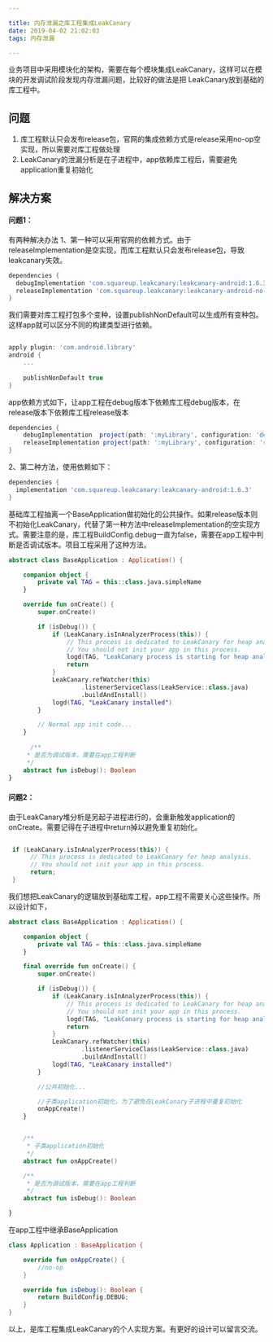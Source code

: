 ```yaml
---

title: 内存泄漏之库工程集成LeakCanary
date: 2019-04-02 21:02:03
tags: 内存泄漏

---
```



业务项目中采用模块化的架构，需要在每个模块集成LeakCanary，这样可以在模块的开发调试阶段发现内存泄漏问题，比较好的做法是把 
LeakCanary放到基础的库工程中。

## 问题

1. 库工程默认只会发布release包，官网的集成依赖方式是release采用no-op空实现，所以需要对库工程做处理
2. LeakCanary的泄漏分析是在子进程中，app依赖库工程后，需要避免application重复初始化

## 解决方案
#### 问题1：
有两种解决办法
1、第一种可以采用官网的依赖方式。由于releaseImplementation是空实现，而库工程默认只会发布release包，导致leakcanary失效。

```gradle
dependencies {
  debugImplementation 'com.squareup.leakcanary:leakcanary-android:1.6.3'
  releaseImplementation 'com.squareup.leakcanary:leakcanary-android-no-op:1.6.3'
}

```

我们需要对库工程打包多个变种，设置publishNonDefault可以生成所有变种包。这样app就可以区分不同的构建类型进行依赖。

```gradle

apply plugin: 'com.android.library'
android {
    ...
    
    publishNonDefault true
}
```
app依赖方式如下，让app工程在debug版本下依赖库工程debug版本，在release版本下依赖库工程release版本
```gradle
dependencies {
    debugImplementation  project(path: ':myLibrary', configuration: 'debug')
    releaseImplementation project(path: ':myLibrary', configuration: 'release')
}
```

2、第二种方法，使用依赖如下：
```gradle
dependencies {
  implementation 'com.squareup.leakcanary:leakcanary-android:1.6.3'
}

```
基础库工程抽离一个BaseApplication做初始化的公共操作。如果release版本则不初始化LeakCanary，代替了第一种方法中releaseImplementation的空实现方式。需要注意的是，库工程BuildConfig.debug一直为false，需要在app工程中判断是否调试版本。项目工程采用了这种方法。

```kotlin
abstract class BaseApplication : Application() {

    companion object {
        private val TAG = this::class.java.simpleName
    }

    override fun onCreate() {
        super.onCreate()

        if (isDebug()) {
            if (LeakCanary.isInAnalyzerProcess(this)) {
                // This process is dedicated to LeakCanary for heap analysis.
                // You should not init your app in this process.
                logd(TAG, "LeakCanary process is starting for heap analysis")
                return
            }
            LeakCanary.refWatcher(this)
                    .listenerServiceClass(LeakService::class.java)
                    .buildAndInstall()
            logd(TAG, "LeakCanary installed")
        }

        // Normal app init code...     
    }
    
      /**
     * 是否为调试版本，需要在app工程判断
     */
    abstract fun isDebug(): Boolean
}        
```

#### 问题2：
由于LeakCanary堆分析是另起子进程进行的，会重新触发application的onCreate。需要记得在子进程中return掉以避免重复初始化。
```kotlin

 if (LeakCanary.isInAnalyzerProcess(this)) {
      // This process is dedicated to LeakCanary for heap analysis.
      // You should not init your app in this process.
      return;
 }
```
我们想把LeakCanary的逻辑放到基础库工程，app工程不需要关心这些操作。所以设计如下，

```kotlin
abstract class BaseApplication : Application() {

    companion object {
        private val TAG = this::class.java.simpleName
    }

    final override fun onCreate() {
        super.onCreate()

        if (isDebug()) {
            if (LeakCanary.isInAnalyzerProcess(this)) {
                // This process is dedicated to LeakCanary for heap analysis.
                // You should not init your app in this process.
                logd(TAG, "LeakCanary process is starting for heap analysis")
                return
            }
            LeakCanary.refWatcher(this)
                    .listenerServiceClass(LeakService::class.java)
                    .buildAndInstall()
            logd(TAG, "LeakCanary installed")
        }

        //公共初始化...

        //子类application初始化，为了避免在LeakCanary子进程中重复初始化
        onAppCreate()
    }


    /**
     * 子类application初始化
     */
    abstract fun onAppCreate()

    /**
     * 是否为调试版本，需要在app工程判断
     */
    abstract fun isDebug(): Boolean

}

```

在app工程中继承BaseApplication

```kotlin
class Application : BaseApplication {

    override fun onAppCreate() {
        //no-op
    }

    override fun isDebug(): Boolean {
        return BuildConfig.DEBUG;
    }
}

```

以上，是库工程集成LeakCanary的个人实现方案。有更好的设计可以留言交流。
